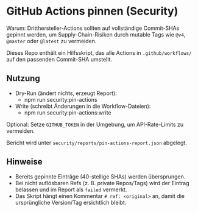 # GitHub Actions pinnen (Security)

Warum: Dritthersteller-Actions sollten auf vollständige Commit-SHAs gepinnt werden, um Supply-Chain-Risiken durch mutable Tags wie `@v4`, `@master` oder `@latest` zu vermeiden.

Dieses Repo enthält ein Hilfsskript, das alle Actions in `.github/workflows/` auf den passenden Commit-SHA umstellt.

## Nutzung

- Dry-Run (ändert nichts, erzeugt Report):
  - npm run security:pin-actions
- Write (schreibt Änderungen in die Workflow-Dateien):
  - npm run security:pin-actions:write

Optional: Setze `GITHUB_TOKEN` in der Umgebung, um API-Rate-Limits zu vermeiden.

Bericht wird unter `security/reports/pin-actions-report.json` abgelegt.

## Hinweise
- Bereits gepinnte Einträge (40-stellige SHAs) werden übersprungen.
- Bei nicht auflösbaren Refs (z. B. private Repos/Tags) wird der Eintrag belassen und im Report als `failed` vermerkt.
- Das Skript hängt einen Kommentar `# ref: <original>` an, damit die ursprüngliche Version/Tag ersichtlich bleibt.
